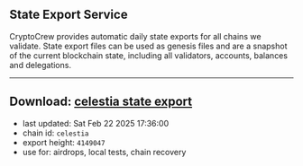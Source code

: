 ## State Export Service
CryptoCrew provides automatic daily state exports for all chains we validate. State export files can be used as genesis files and are a snapshot of the current blockchain state, including all validators, accounts, balances and delegations.

---
**Download: [celestia state export](https://dl-eu2.ccvalidators.com/SERVICE/celestia/celestia_export_4149047.json)**
---

- last updated: Sat Feb 22 2025 17:36:00
- chain id: `celestia`
- export height: `4149047`
- use for: airdrops, local tests, chain recovery
